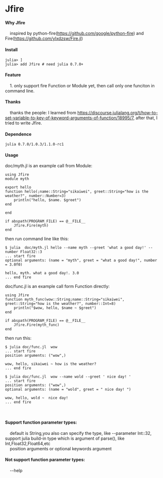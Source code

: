 # Jfire
#### Why Jfire <br>
&nbsp;&nbsp;&nbsp;&nbsp;inspired by python-fire(https://github.com/google/python-fire) and Fire(https://github.com/ylxdzsw/Fire.jl) <br>
#### Install<br>
```
julia> ] 
julia> add Jfire # need julia 0.7.0+
```
#### Feature<br>
&nbsp;&nbsp;&nbsp;&nbsp;1. only support fire Function or Module yet, then call only one funciton in command line. <br>
#### Thanks<br>
&nbsp;&nbsp;&nbsp;&nbsp;thanks the  people: I learned from https://discourse.julialang.org/t/how-to-set-variable-to-key-of-keyword-arguments-of-function/18995/7, after that, I tried to write Jfire. <br>
#### Dependence<br>
```
julia 0.7.0/1.0.3/1.1.0-rc1
```

#### Usage<br>
doc/myth.jl is an example call from Module:<br>
```
using Jfire
module myth

export hello
function hello(;name::String="sikaiwei", greet::String="how is the weather?", number::Number=3)
	println("hello, $name. $greet")
end

end

if abspath(PROGRAM_FILE) == @__FILE__
	Jfire.Fire(myth)
end
```
then run command line like this:<br>
```
$ julia  doc/myth.jl hello --name myth --greet 'what a good day!' --number Float32::3
... start fire
optional arguments: (name = "myth", greet = "what a good day!", number = 3.0f0)

hello, myth. what a good day!. 3.0
... end fire
```
doc/func.jl is an example call form Function directly:<br>
```
using Jfire
function myth_func(wow::String;name::String="sikaiwei", greet::String="how is the weather?", number::Int=8)
	println("$wow, hello, $name ~ $greet")
end

if abspath(PROGRAM_FILE) == @__FILE__
	Jfire.Fire(myth_func)
end
```
then run this:<br>
```
$ julia doc/func.jl  wow
... start fire
position arguments: ("wow",)

wow, hello, sikaiwei ~ how is the weather?
... end fire

$ julia doc/func.jl  wow --name wold --greet ' nice day! '
... start fire
position arguments: ("wow",)
optional arguments: (name = "wold", greet = " nice day! ")

wow, hello, wold ~  nice day!
... end fire
```
<br>

#### Support function parameter types:<br>
&nbsp;&nbsp;&nbsp;&nbsp;default is String,you also can specify the type, like --parameter Int::32, support julia build-in type which is argument of parse(), like Int,Float32,Float64,etc<br>
&nbsp;&nbsp;&nbsp;&nbsp;position arguments or optional keywords argument<br>

#### Not support function parameter types:<br>
&nbsp;&nbsp;&nbsp;&nbsp;--help<br>
